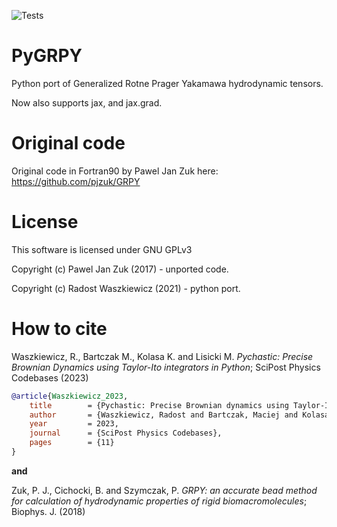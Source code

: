 ![Tests](https://github.com/RadostW/PyGRPY/actions/workflows/tests.yml/badge.svg)

# PyGRPY

Python port of Generalized Rotne Prager Yakamawa hydrodynamic tensors.

Now also supports jax, and jax.grad.


# Original code

Original code in Fortran90 by Pawel Jan Zuk here:
https://github.com/pjzuk/GRPY

# License

This software is licensed under GNU GPLv3

Copyright (c) Pawel Jan Zuk (2017) - unported code.

Copyright (c) Radost Waszkiewicz (2021) - python port.

# How to cite

Waszkiewicz, R., Bartczak M., Kolasa K. and Lisicki M. *Pychastic: Precise Brownian Dynamics using 
Taylor-Ito integrators in Python*; SciPost Physics Codebases (2023)

```bibtex
@article{Waszkiewicz_2023,
	title        = {Pychastic: Precise Brownian dynamics using Taylor-It{\=o} integrators in Python},
	author       = {Waszkiewicz, Radost and Bartczak, Maciej and Kolasa, Kamil and Lisicki, Maciej},
	year         = 2023,
	journal      = {SciPost Physics Codebases},
	pages        = {11}
}
```
**and**

Zuk, P. J., Cichocki, B. and Szymczak, P. *GRPY: an accurate bead method for calculation of hydrodynamic properties of rigid biomacromolecules*; Biophys. J. (2018)
